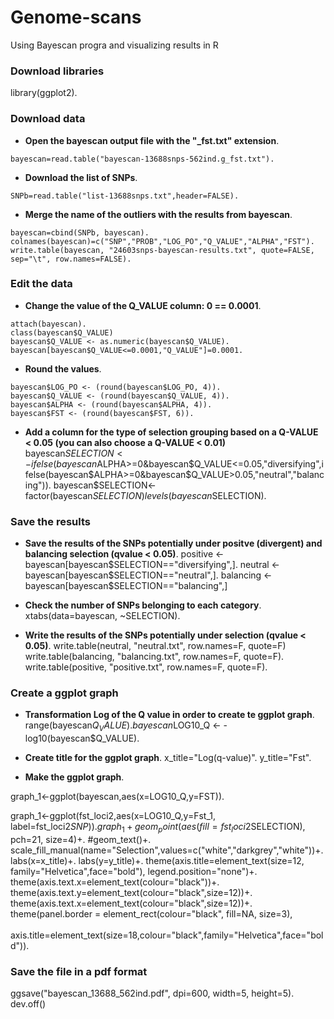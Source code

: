 # Genome-scans
Using Bayescan progra and visualizing results in R

### Download libraries
library(ggplot2). 

### Download data

* **Open the bayescan output file with the "_fst.txt" extension**. 
```{r}
bayescan=read.table("bayescan-13688snps-562ind.g_fst.txt"). 
```

* **Download the list of SNPs**.
```{r}
SNPb=read.table("list-13688snps.txt",header=FALSE). 
```

* **Merge the name of the outliers with the results from bayescan**. 
```{r}
bayescan=cbind(SNPb, bayescan). 
colnames(bayescan)=c("SNP","PROB","LOG_PO","Q_VALUE","ALPHA","FST"). 
write.table(bayescan, "24603snps-bayescan-results.txt", quote=FALSE, sep="\t", row.names=FALSE). 
```

### Edit the data

* **Change the value of the Q_VALUE column: 0 == 0.0001**.  
```{r}
attach(bayescan). 
class(bayescan$Q_VALUE)  
bayescan$Q_VALUE <- as.numeric(bayescan$Q_VALUE). 
bayescan[bayescan$Q_VALUE<=0.0001,"Q_VALUE"]=0.0001. 
```

* **Round the values**.  
```{r}
bayescan$LOG_PO <- (round(bayescan$LOG_PO, 4)). 
bayescan$Q_VALUE <- (round(bayescan$Q_VALUE, 4)). 
bayescan$ALPHA <- (round(bayescan$ALPHA, 4)). 
bayescan$FST <- (round(bayescan$FST, 6)). 
```

* **Add a column for the type of selection grouping based on a Q-VALUE < 0.05 (you can also choose a Q-VALUE < 0.01)**  
bayescan$SELECTION <- ifelse(bayescan$ALPHA>=0&bayescan$Q_VALUE<=0.05,"diversifying",ifelse(bayescan$ALPHA>=0&bayescan$Q_VALUE>0.05,"neutral","balancing")). 
bayescan$SELECTION<- factor(bayescan$SELECTION)
levels(bayescan$SELECTION). 

### Save the results

* **Save the results of the SNPs potentially under positve (divergent) and balancing selection (qvalue < 0.05)**. 
positive <- bayescan[bayescan$SELECTION=="diversifying",]. 
neutral <- bayescan[bayescan$SELECTION=="neutral",]. 
balancing <- bayescan[bayescan$SELECTION=="balancing",]  

* **Check the number of SNPs belonging to each category**. 
xtabs(data=bayescan, ~SELECTION). 

* **Write the results of the SNPs potentially under selection (qvalue < 0.05)**. 
write.table(neutral, "neutral.txt", row.names=F, quote=F)  
write.table(balancing, "balancing.txt", row.names=F, quote=F). 
write.table(positive, "positive.txt", row.names=F, quote=F). 

### Create a ggplot graph

* **Transformation Log of the Q value in order to create te ggplot graph**. 
range(bayescan$Q_VALUE). 
bayescan$LOG10_Q <- -log10(bayescan$Q_VALUE). 

* **Create title for the ggplot graph**. 
x_title="Log(q-value)". 
y_title="Fst". 

* **Make the ggplot graph**. 

graph_1<-ggplot(bayescan,aes(x=LOG10_Q,y=FST)). 

graph_1<-ggplot(fst_loci2,aes(x=LOG10_Q,y=Fst_1, label=fst_loci2$SNP)). 
graph_1+geom_point(aes(fill=fst_loci2$SELECTION), pch=21, size=4)+. 
  #geom_text()+. 
  scale_fill_manual(name="Selection",values=c("white","darkgrey","white"))+. 
  labs(x=x_title)+. 
  labs(y=y_title)+. 
  theme(axis.title=element_text(size=12, family="Helvetica",face="bold"), legend.position="none")+. 
  theme(axis.text.x=element_text(colour="black"))+. 
  theme(axis.text.y=element_text(colour="black",size=12))+. 
  theme(axis.text.x=element_text(colour="black",size=12))+. 
  theme(panel.border = element_rect(colour="black", fill=NA, size=3),  
        axis.title=element_text(size=18,colour="black",family="Helvetica",face="bold")). 
   
### Save the file in a pdf format
ggsave("bayescan_13688_562ind.pdf", dpi=600, width=5, height=5). 
dev.off()

